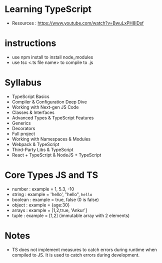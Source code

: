 # Learning TypeScript

* Resources : https://www.youtube.com/watch?v=BwuLxPH8IDsf

# instructions
* use npm install to install node_modules
* use tsc <.ts file name> to compile to .js

# Syllabus

* TypeScript Basics
* Compiler & Configuration Deep Dive
* Working with Next-gen JS Code
* Classes & Interfaces
* Advanced Types & TypeScript Features
* Generics
* Decorators
* Full project
* Working with Namespaces & Modules
* Webpack & TypeScript
* Third-Party Libs & TypeScript
* React + TypeScript & NodeJS + TypeScript

# Core Types JS and TS

* number : example = 1, 5.3, -10
* string : example = 'hello', "hello", `hello`
* boolean : example = true, false (0 is false)
* object : example = {age:30}
* arrays : example = [1,2,true, 'Ankur']
* tuple : example = [1,2] (immutable array with 2 elements)

# Notes

* TS does not implement measures to catch errors during runtime when 
  compiled to JS. It is used to catch errors during development.